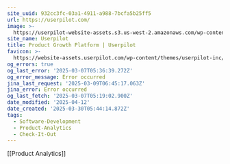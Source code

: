 ```yaml
---
site_uuid: 932cc3fc-03a1-4911-a988-7bcfa5b25ff5
url: https://userpilot.com/
image: >-
  https://userpilot-website-assets.s3.us-west-2.amazonaws.com/wp-content/uploads/2023/06/12134316/Userpilot-Product-Growth-Unlocked.png
site_name: Userpilot
title: Product Growth Platform | Userpilot
favicon: >-
  https://website-assets.userpilot.com/wp-content/themes/userpilot-inc/favicon/favicon-32x32.png
og_errors: true
og_last_error: '2025-03-07T05:36:39.272Z'
og_error_message: Error occurred
jina_last_request: '2025-03-09T06:45:17.063Z'
jina_error: Error occurred
og_last_fetch: '2025-03-07T05:19:02.900Z'
date_modified: '2025-04-12'
date_created: '2025-03-30T05:44:14.872Z'
tags:
  - Software-Development
  - Product-Analytics
  - Check-It-Out
---
```























































[[Product Analytics]]
